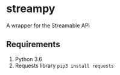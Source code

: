# streampy
A wrapper for the Streamable API

## Requirements
1. Python 3.6
2. Requests library ```pip3 install requests```
